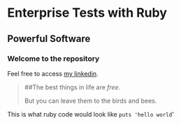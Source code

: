 Enterprise Tests with Ruby
==========================

Powerful Software
-----------------

### Welcome to the repository

Feel free to access [my linkedin](www.linkedin.com/in/jasonephraim/).

> ##The best things in life are *free*.
>
> But you can leave them to the birds and bees.
>

This is what ruby code would look like `puts 'hello world`'